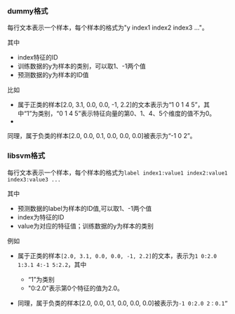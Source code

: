 
### **dummy格式**

每行文本表示一个样本，每个样本的格式为"y index1 index2 index3 ..."。

其中

* index特征的ID
* 训练数据的y为样本的类别，可以取1、-1两个值
* 预测数据的y为样本的ID值


比如

* 属于正类的样本[2.0, 3.1, 0.0, 0.0, -1, 2.2]的文本表示为“1 0 1 4 5”，其中“1”为类别，“0 1 4 5”表示特征向量的第0、1、4、5个维度的值不为0。
* 
同理，属于负类的样本[2.0, 0.0, 0.1, 0.0, 0.0, 0.0]被表示为“-1 0 2”。

### **libsvm格式**

每行文本表示一个样本，每个样本的格式为`label index1:value1 index2:value1 index3:value3 ...`
	
其中

* 预测数据的label为样本的ID值,可以取1、-1两个值
* index为特征的ID
* value为对应的特征值；训练数据的y为样本的类别

例如

* 属于正类的样本`[2.0, 3.1, 0.0, 0.0, -1, 2.2]`的文本，表示为`1 0:2.0 1:3.1 4:-1 5:2.2`，其中
	* “1”为类别
	* "0:2.0"表示第0个特征的值为2.0。

* 同理，属于负类的样本[2.0, 0.0, 0.1, 0.0, 0.0, 0.0]被表示为`-1 0:2.0 2：0.1”`
